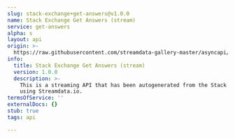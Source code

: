```yaml
---
slug: stack-exchange+get-answers@v1.0.0
name: Stack Exchange Get Answers (stream)
service: get-answers
alpha: s
layout: api
origin: >-
  https://raw.githubusercontent.com/streamdata-gallery-master/asyncapi/master/_listings/stack-exchange/stack-exchange-get-answers-stream-async.md
info:
  title: Stack Exchange Get Answers (stream)
  version: 1.0.0
  description: >-
    This is a streaming API that has been autogenerated from the Stack Exchange
    using Streamdata.io.
termsOfService: ''
externalDocs: {}
stub: true
tags: api

---
```

